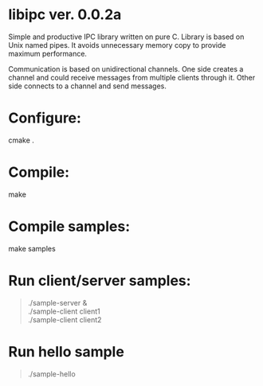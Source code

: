# libipc ver. 0.0.2a
Simple and productive IPC library written on pure C. Library is based on Unix named pipes. It avoids unnecessary memory copy to provide maximum performance.

Communication is based on unidirectional channels. One side creates a channel and could receive messages from multiple clients through it. Other side connects to a channel and send messages.

# Configure:
cmake .

# Compile:
make

# Compile samples:
make samples

# Run client/server samples:
> ./sample-server &  
> ./sample-client client1  
> ./sample-client client2

# Run hello sample
> ./sample-hello
